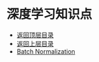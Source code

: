 # 深度学习知识点

* [返回顶层目录](../../SUMMARY.md#目录)
* [返回上层目录](../deep-learning.md)
* [Batch Normalization](batch-normalization/batch-normalization.md)

